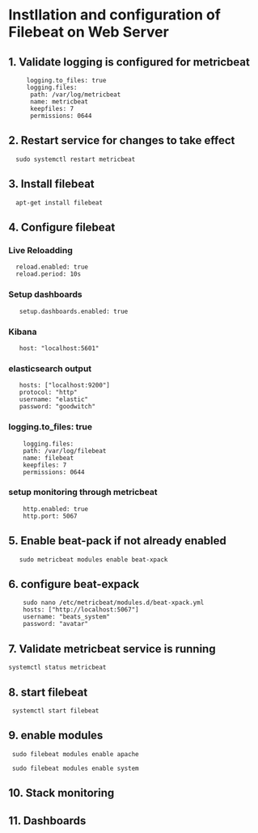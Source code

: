 # Instllation and configuration of Filebeat on Web Server

## 1. Validate logging is configured for metricbeat

         logging.to_files: true
         logging.files:
          path: /var/log/metricbeat
          name: metricbeat
          keepfiles: 7
          permissions: 0644


## 2. Restart service for changes to take effect

      sudo systemctl restart metricbeat


## 3. Install filebeat
    
      apt-get install filebeat

## 4. Configure filebeat

   ### Live Reloadding 
      reload.enabled: true
      reload.period: 10s

   ### Setup dashboards
       setup.dashboards.enabled: true

   ### Kibana
       host: "localhost:5601"

   ### elasticsearch output
       hosts: ["localhost:9200"]
       protocol: "http"
       username: "elastic"
       password: "goodwitch"

   ### logging.to_files: true
        logging.files:
        path: /var/log/filebeat
        name: filebeat
        keepfiles: 7
        permissions: 0644
  ### setup monitoring through metricbeat
        http.enabled: true
        http.port: 5067

## 5. Enable beat-pack if not already enabled 
       sudo metricbeat modules enable beat-xpack

## 6. configure beat-expack 
   
        sudo nano /etc/metricbeat/modules.d/beat-xpack.yml
        hosts: ["http://localhost:5067"]
        username: "beats_system"
        password: "avatar"

## 7. Validate metricbeat service is running

    systemctl status metricbeat

## 8. start filebeat
   
     systemctl start filebeat

## 9. enable modules
   

     sudo filebeat modules enable apache

     sudo filebeat modules enable system

## 10. Stack monitoring 
## 11. Dashboards






